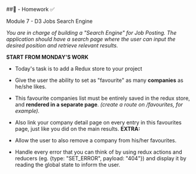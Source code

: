 ##🥇 - Homework ✅

Module 7 - D3 Jobs Search Engine

_You are in charge of building a "Search Engine" for Job Posting.
The application should have a search page where the user can input the desired position and retrieve
relevant results._

**START FROM MONDAY'S WORK**

- Today's task is to add a Redux store to your project
- Give the user the ability to set as "favourite" as many **companies** as he/she likes.
- This favourite companies list must be entirely saved in the redux store, and **rendered in a separate page**.
  _(create a route on /favourites, for example)._

- Also link your company detail page on every entry in this favourites page, just like you did on the main results.
  **EXTRA:**

- Allow the user to also remove a company from his/her favourites.
- Handle every error that you can think of by using redux actions and reducers (eg. {type: "SET_ERROR", payload: "404"})
  and display it by reading the global state to inform the user.
